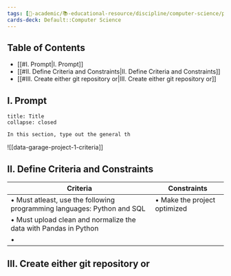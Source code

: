 ```yaml
---
tags: [🔴-academic/📚-educational-resource/discipline/computer-science/programming-language/python, 🔴-academic/📚-educational-resource/discipline/computer-science/programming-language/sql]
cards-deck: Default::Computer Science
---
```


## Table of Contents

- [[#I. Prompt|I. Prompt]]
- [[#II. Define Criteria and Constraints|II. Define Criteria and Constraints]]
- [[#III. Create either git repository or|III. Create either git repository or]]


## I. Prompt

```ad-info
title: Title
collapse: closed

In this section, type out the general th
```

![[data-garage-project-1-criteria]]

## II. Define Criteria and Constraints

| Criteria                                                                | Constraints                  |
| ----------------------------------------------------------------------- | ---------------------------- |
| • Must atleast, use the following programming languages: Python and SQL | • Make the project optimized |
| • Must upload clean and normalize the data with Pandas in Python                    |                              |
| •                                                                        |                              |

## III. Create either git repository or




